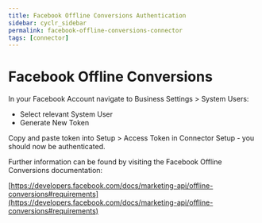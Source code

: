 ```yaml
---
title: Facebook Offline Conversions Authentication
sidebar: cyclr_sidebar
permalink: facebook-offline-conversions-connector
tags: [connector]
---
```


# Facebook Offline Conversions #

In your Facebook Account navigate to Business Settings > System Users:

- Select relevant System User 
- Generate New Token

Copy and paste token into Setup > Access Token in Connector Setup - you should now be authenticated.

Further information can be found by visiting the Facebook Offline Conversions documentation:

[https://developers.facebook.com/docs/marketing-api/offline-conversions#requirements](https://developers.facebook.com/docs/marketing-api/offline-conversions#requirements)
